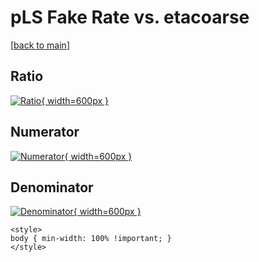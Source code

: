 # pLS Fake Rate vs. etacoarse

[[back to main](./)]



## Ratio

[![Ratio](../mtv/var/pLS_fakerate_etacoarse.png){ width=600px }](../mtv/var/pLS_fakerate_etacoarse.pdf)

## Numerator

[![Numerator](../mtv/num/pLS_fakerate_etacoarse_num0.png){ width=600px }](../mtv/num/pLS_fakerate_etacoarse_num0.pdf)

## Denominator

[![Denominator](../mtv/den/pLS_fakerate_etacoarse_den.png){ width=600px }](../mtv/den/pLS_fakerate_etacoarse_den.pdf)


``` {=html}
<style>
body { min-width: 100% !important; }
</style>
```
